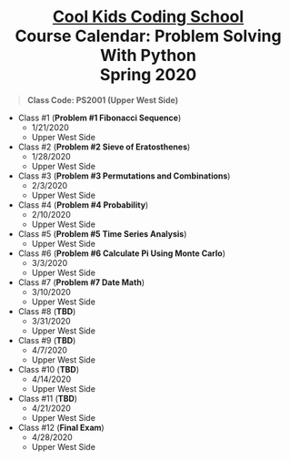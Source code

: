 # <center>[**Cool Kids Coding School**](http://www.coolkidscodingschool.com)<br>Course Calendar: **Problem Solving With Python**<br>  Spring 2020

> **Class Code: PS2001 (Upper West Side)**

+ Class #1 (**Problem #1 Fibonacci Sequence**)
  + 1/21/2020
  + Upper West Side
+ Class #2 (**Problem #2 Sieve of Eratosthenes**)
  + 1/28/2020 
  + Upper West Side
+ Class #3 (**Problem #3 Permutations and Combinations**)
  + 2/3/2020
  + Upper West Side
+ Class #4 (**Problem #4 Probability**)
  + 2/10/2020
  + Upper West Side
+ Class #5 (**Problem #5 Time Series Analysis**)
  + Upper West Side
+ Class #6 (**Problem #6 Calculate Pi Using Monte Carlo**)
  + 3/3/2020
  + Upper West Side
+ Class #7 (**Problem #7 Date Math**)
  + 3/10/2020
  + Upper West Side
+ Class #8 (**TBD**)
  + 3/31/2020
  + Upper West Side
+ Class #9 (**TBD**)
  + 4/7/2020
  + Upper West Side
+ Class #10 (**TBD**)
  + 4/14/2020
  + Upper West Side
+ Class #11 (**TBD**)
  + 4/21/2020
  + Upper West Side
+ Class #12 (**Final Exam**)
  + 4/28/2020
  + Upper West Side

